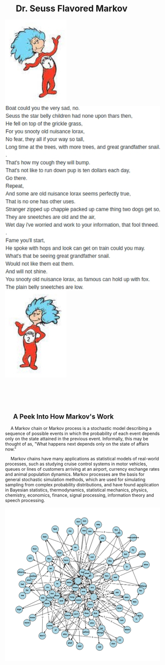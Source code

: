 # &emsp; **Dr. Seuss Flavored Markov**


<p float="center">
  <img img align="top" src="thing1.jpg" width="200" />
  <img src="seuss_op.jpg" width="600" /> 
  <img src="thing2.jpg" width="200" />
</p>

<br/><br/><br/><br/>
## &emsp; **A Peek Into How Markov's Work**

&emsp; A Markov chain or Markov process is a stochastic model describing a sequence of possible events in which the probability of each event depends only on the state attained in the previous event. Informally, this may be thought of as, "What happens next depends only on the state of affairs now."<br/>

&emsp; Markov chains have many applications as statistical models of real-world processes, such as studying cruise control systems in motor vehicles, queues or lines of customers arriving at an airport, currency exchange rates and animal population dynamics. Markov processes are the basis for general stochastic simulation methods, which are used for simulating sampling from complex probability distributions, and have found application in Bayesian statistics, thermodynamics, statistical mechanics, physics, chemistry, economics, finance, signal processing, information theory and speech processing.<br/>

<img src="outputt.png" alt="Markov Scatter Graph" title="Markov Scatter Graph">
